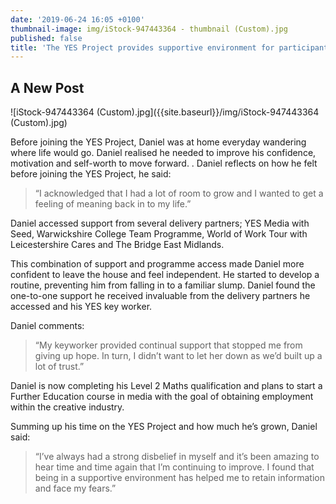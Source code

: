 ```yaml
---
date: '2019-06-24 16:05 +0100'
thumbnail-image: img/iStock-947443364 - thumbnail (Custom).jpg
published: false
title: 'The YES Project provides supportive environment for participant '
---
```

## A New Post
![iStock-947443364 (Custom).jpg]({{site.baseurl}}/img/iStock-947443364 (Custom).jpg)

Before joining the YES Project, Daniel was at home everyday wandering where life would go. Daniel realised he needed to improve his confidence, motivation and self-worth to move forward.
. 
Daniel reflects on how he felt before joining the YES Project, he said:

> “I acknowledged that I had a lot of room to grow and I wanted to get a feeling of meaning back in to my life.”

Daniel accessed support from several delivery partners; YES Media with Seed, Warwickshire College Team Programme, World of Work Tour with Leicestershire Cares and The Bridge East Midlands. 

This combination of support and programme access made Daniel more confident to leave the house and feel independent. He started to develop a routine, preventing him from falling in to a familiar slump. Daniel found the one-to-one support he received invaluable from the delivery partners he accessed and his YES key worker. 

Daniel comments:

> “My keyworker provided continual support that stopped me from giving up hope. In turn, I didn’t want to let her down as we’d built up a lot of trust.”

Daniel is now completing his Level 2 Maths qualification and plans to start a Further Education course in media with the goal of obtaining employment within the creative industry. 

Summing up his time on the YES Project and how much he’s grown, Daniel said:

> “I’ve always had a strong disbelief in myself and it’s been amazing to hear time and time again that I’m continuing to improve. I found that being in a supportive environment has helped me to retain information and face my fears.”


